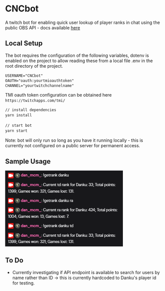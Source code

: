 # CNCbot

A twitch bot for enabling quick user lookup of player ranks in chat using the public OBS API - docs available [here](https://cnc.community/news/official-news/new-streamer-cc-remastered-apis-available-for-obs)

## Local Setup

The bot requires the configuration of the following variables, dotenv is enabled on the project to allow reading these from a local file .env in the root directory of the project.

```
USERNAME="CNCbot"
OAUTH="oauth:yourtmioauthtoken"
CHANNEL="yourtwitchchannelname"
```

TMI oauth token configuration can be obtained here `https://twitchapps.com/tmi/`

```bash
// install dependencies
yarn install

// start bot
yarn start
```

Note: bot will only run so long as you have it running locally - this is currently not configured on a public server for permanent access.


## Sample Usage

![Twitch Chat Sample](screenshots/screenshot.png)

## To Do

* Currently investigating if API endpoint is available to search for users by name rather than ID -> this is currently hardcoded to Danku's player id for testing.

